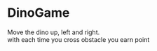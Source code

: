 # DinoGame
Move the dino up, left and right. <br />
with each time you cross obstacle you earn point

